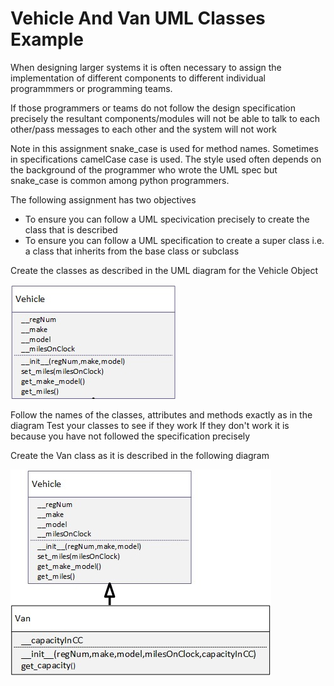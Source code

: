 # Vehicle And Van UML Classes Example

When designing larger systems it is often necessary to assign the implementation of different components to different individual programmmers or programming teams. 

If those programmers or teams do not follow the design specification precisely the resultant components/modules will not be able to talk to each other/pass messages to each other and the system will not work

Note in this assignment snake_case is used for method names. Sometimes in specifications camelCase case is used. The style used often depends on the background of the programmer who wrote the UML spec but snake_case is common among python programmers.

The following assignment has two objectives
- To ensure you can follow a UML specivication precisely to create the class that is described
- To ensure you can follow a UML specification to create a super class i.e. a class that inherits from the base class or subclass

Create the classes as described in the UML diagram for the Vehicle Object

![alt text](Vehicle.jpg)

Follow the names of the classes, attributes and methods exactly as in the diagram
Test your classes to see if they work
If they don't work it is because you have not followed the specification precisely

Create the Van class as it is described in the following diagram

![alt text](Vehicle_Van.jpg)
